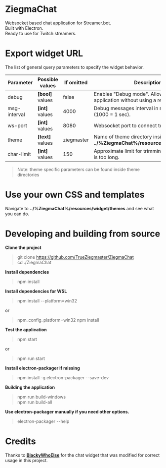 # ZiegmaChat
Websocket based chat application for Streamer.bot.  
Built with Electron.  
Ready to use for Twitch streamers.  

# Export widget URL
The list of general query parameters to specify the widget behavior.

| **Parameter** | **Possible values** | If omitted | **Description** |
| ------ | ------ | ------ | ------ |
| debug | **[bool]** values | false | Enables "Debug mode". Allows you to test the application without using a real chat. |
| msg-interval | **[int]** values | 4000 | Debug messages interval in miliseconds (1000 = 1 sec). |
| ws-port | **[int]** values | 8080 | Websocket port to connect to Streamer.bot |
| theme | **[text]** values | ziegmaster | Name of theme directory inside **../%ZiegmaChat%/resources/widget/themes** |
| char-limit | **[int]** values | 150 | Approximate limit for trimming a message that is too long. |

> Note: theme specific parameters can be found inside theme directories

# Use your own CSS and templates
Navigate to **../%ZiegmaChat%/resources/widget/themes** and see what you can do.

# Developing and building from source
**Clone the project**
> git clone https://github.com/TrueZiegmaster/ZiegmaChat  
> cd ./ZiegmaChat

**Install dependencies**
> npm install

**Install dependencies for WSL**
> npm install --platform=win32  

or  
> npm_config_platform=win32 npm install

**Test the application**
> npm start  

or  
> npm run start

**Install electron-packager if missing**
> npm install -g electron-packager --save-dev

**Building the application**
> npm run build-windows  
> npm run build-all  

**Use electron-packager manually if you need other options.**
> electron-packager --help

# Credits
Thanks to [**BlackyWhoElse**](https://github.com/BlackyWhoElse/streamer.bot-actions) for the chat widget that was modified for correct usage in this project.